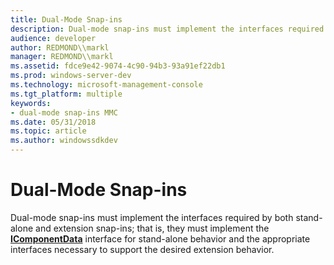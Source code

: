 ```yaml
---
title: Dual-Mode Snap-ins
description: Dual-mode snap-ins must implement the interfaces required by both stand-alone and extension snap-ins; that is, they must implement the IComponentData interface for stand-alone behavior and the appropriate interfaces necessary to support the desired extension behavior.
audience: developer
author: REDMOND\\markl
manager: REDMOND\\markl
ms.assetid: fdce9e42-9074-4c90-94b3-93a91ef22db1
ms.prod: windows-server-dev
ms.technology: microsoft-management-console
ms.tgt_platform: multiple
keywords:
- dual-mode snap-ins MMC
ms.date: 05/31/2018
ms.topic: article
ms.author: windowssdkdev
---
```


# Dual-Mode Snap-ins

Dual-mode snap-ins must implement the interfaces required by both stand-alone and extension snap-ins; that is, they must implement the [**IComponentData**](/windows/win32/Mmc/nn-mmc-icomponentdata?branch=master) interface for stand-alone behavior and the appropriate interfaces necessary to support the desired extension behavior.

 

 




